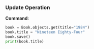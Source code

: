 
### Update Operation

**Command**:
```python
book = Book.objects.get(title="1984")
book.title = "Nineteen Eighty-Four"
book.save()
print(book.title)
